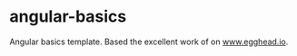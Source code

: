 angular-basics
==============

Angular basics template.  Based the excellent work of on www.egghead.io.
